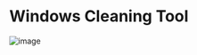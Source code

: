# Windows Cleaning Tool
![image](https://github.com/user-attachments/assets/585980ee-4303-417f-a8dd-d2dc05ab746b)
